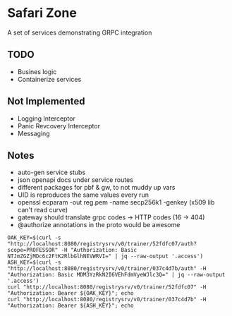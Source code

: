 # Safari Zone

A set of services demonstrating GRPC integration


## TODO

* Busines logic
* Containerize services

## Not Implemented

* Logging Interceptor
* Panic Revcovery Interceptor
* Messaging

## Notes

* auto-gen service stubs
* json openapi docs under service routes
* different packages for pbf & gw, to not muddy up vars
* UID is reproduces the same values every run
* openssl ecparam -out reg.pem -name secp256k1 -genkey (x509 lib can't read curve)
* gateway should translate grpc codes -> HTTP codes (16 -> 404)
* @authorize annotations in the proto would be awesome

```
OAK_KEY=$(curl -s "http://localhost:8080/registrysrv/v0/trainer/52fdfc07/auth?scope=PROFESSOR" -H "Authorization: Basic NTJmZGZjMDc6c2FtK2RlbGlhNEVWRVI=" | jq --raw-output '.access')
ASH_KEY=$(curl -s "http://localhost:8080/registrysrv/v0/trainer/037c4d7b/auth" -H "Authorization: Basic MDM3YzRkN2I6VEhFdmVyeWJlc3Q=" | jq --raw-output '.access')
curl "http://localhost:8080/registrysrv/v0/trainer/52fdfc07" -H "Authorization: Bearer ${OAK_KEY}"; echo
curl "http://localhost:8080/registrysrv/v0/trainer/037c4d7b" -H "Authorization: Bearer ${ASH_KEY}"; echo
```

